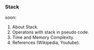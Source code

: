 ### Stack

soon:
1. About Stack.
2. Operatons with stack in pseudo code.
3. Time and Memory Complexity. 
4. References (Wikipedia, Youtube).